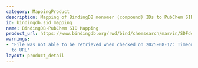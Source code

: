```yaml
---
category: MappingProduct
description: Mapping of BindingDB monomer (compound) IDs to PubChem SIDs
id: bindingdb.sid_mapping
name: BindingDB-PubChem SID Mapping
product_url: https://www.bindingdb.org/rwd/bind/chemsearch/marvin/SDFdownload.jsp?download_file=/rwd/bind/BindingDB_SID.txt
warnings:
- 'File was not able to be retrieved when checked on 2025-08-12: Timeout connecting
  to URL'
layout: product_detail
---
```

